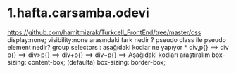 # 1.hafta.carsamba.odevi
https://github.com/hamitmizrak/Turkcell_FrontEnd/tree/master/css display:none; visibility:none arasındaki fark nedir ? pseudo class ile pseudo element nedir? group selectors : aşağıdaki kodlar ne yapıyor * div,p{} ==> div p{} ==> div>p{} ==> div+p{} ==> div~p{} ==> Aşağıdaki kodları araştıralım box-sizing: content-box; (defaulta) box-sizing: border-box;
